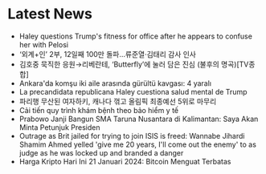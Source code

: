 # Latest News
-  Haley questions Trump's fitness for office after he appears to confuse her with Pelosi
-  ‘외계+인’ 2부, 12일째 100만 돌파…류준열·김태리 감사 인사
-  김호중 묵직한 응원→리베란테, ‘Butterfly’에 눌러 담은 진심 (불후의 명곡)[TV종합]
-  Ankara'da komşu iki aile arasında gürültü kavgası: 4 yaralı
-  La precandidata republicana Haley cuestiona salud mental de Trump
-  파리행 무산된 여자하키, 캐나다 꺾고 올림픽 최종예선 5위로 마무리
-  Cải tiến quy trình khám bệnh theo bảo hiểm y tế
-  Prabowo Janji Bangun SMA Taruna Nusantara di Kalimantan: Saya Akan Minta Petunjuk Presiden
-  Outrage as Brit jailed for trying to join ISIS is freed: Wannabe Jihardi Shamim Ahmed yelled 'give me 20 years, I'll come out the enemy' to as judge as he was locked up and branded a danger
-  Harga Kripto Hari Ini 21 Januari 2024: Bitcoin Menguat Terbatas

